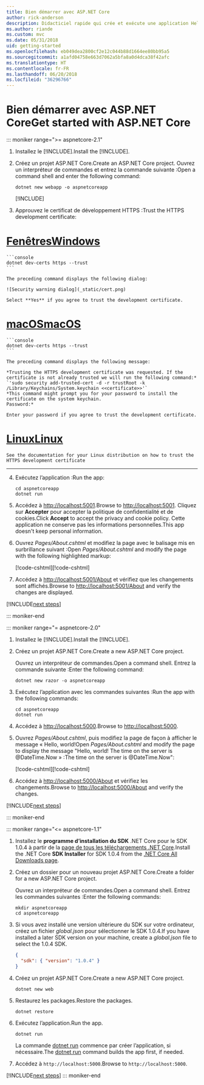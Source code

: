 ```yaml
---
title: Bien démarrer avec ASP.NET Core
author: rick-anderson
description: Didacticiel rapide qui crée et exécute une application Hello World simple à l’aide d’ASP.NET Core.
ms.author: riande
ms.custom: mvc
ms.date: 05/31/2018
uid: getting-started
ms.openlocfilehash: eb049dea2800cf2e12c044b88d1664ee80bb95a5
ms.sourcegitcommit: a1afd04758e663d7062a5bfa8a0d4dca38f42afc
ms.translationtype: HT
ms.contentlocale: fr-FR
ms.lasthandoff: 06/20/2018
ms.locfileid: "36296766"
---
```

# <a name="get-started-with-aspnet-core"></a><span data-ttu-id="6e9a2-103">Bien démarrer avec ASP.NET Core</span><span class="sxs-lookup"><span data-stu-id="6e9a2-103">Get started with ASP.NET Core</span></span>

::: moniker range=">= aspnetcore-2.1"

1. <span data-ttu-id="6e9a2-104">Installez le [!INCLUDE[](~/includes/2.1-SDK.md)].</span><span class="sxs-lookup"><span data-stu-id="6e9a2-104">Install the [!INCLUDE[](~/includes/2.1-SDK.md)].</span></span>

2. <span data-ttu-id="6e9a2-105">Créez un projet ASP.NET Core.</span><span class="sxs-lookup"><span data-stu-id="6e9a2-105">Create an ASP.NET Core project.</span></span> <span data-ttu-id="6e9a2-106">Ouvrez un interpréteur de commandes et entrez la commande suivante :</span><span class="sxs-lookup"><span data-stu-id="6e9a2-106">Open a command shell and enter the following command:</span></span>

    ```console
    dotnet new webapp -o aspnetcoreapp
    ```

    [!INCLUDE[](~/includes/webapp-alias-notice.md)]

3. <span data-ttu-id="6e9a2-108">Approuvez le certificat de développement HTTPS :</span><span class="sxs-lookup"><span data-stu-id="6e9a2-108">Trust the HTTPS development certificate:</span></span>

# <a name="windowstabwindows"></a>[<span data-ttu-id="6e9a2-109">Fenêtres</span><span class="sxs-lookup"><span data-stu-id="6e9a2-109">Windows</span></span>](#tab/windows)

    ```console
    dotnet dev-certs https --trust
    ```

    The preceding command displays the following dialog:

    ![Security warning dialog](_static/cert.png)

    Select **Yes** if you agree to trust the development certificate.

# <a name="macostabmacos"></a>[<span data-ttu-id="6e9a2-110">macOS</span><span class="sxs-lookup"><span data-stu-id="6e9a2-110">macOS</span></span>](#tab/macos)

    ```console
    dotnet dev-certs https --trust
    ```

    The preceding command displays the following message:

    *Trusting the HTTPS development certificate was requested. If the certificate is not already trusted we will run the following command:*
    `'sudo security add-trusted-cert -d -r trustRoot -k /Library/Keychains/System.keychain <<certificate>>'`
    *This command might prompt you for your password to install the certificate on the system keychain.
    Password:*

    Enter your password if you agree to trust the development certificate.

# <a name="linuxtablinux"></a>[<span data-ttu-id="6e9a2-111">Linux</span><span class="sxs-lookup"><span data-stu-id="6e9a2-111">Linux</span></span>](#tab/linux)

    See the documentation for your Linux distribution on how to trust the HTTPS development certificate
---

4. <span data-ttu-id="6e9a2-112">Exécutez l’application :</span><span class="sxs-lookup"><span data-stu-id="6e9a2-112">Run the app:</span></span>

    ```console
    cd aspnetcoreapp
    dotnet run
    ```

5. <span data-ttu-id="6e9a2-113">Accédez à [http://localhost:5001](http://localhost:5001).</span><span class="sxs-lookup"><span data-stu-id="6e9a2-113">Browse to [http://localhost:5001](http://localhost:5001).</span></span>  <span data-ttu-id="6e9a2-114">Cliquez sur **Accepter** pour accepter la politique de confidentialité et de cookies.</span><span class="sxs-lookup"><span data-stu-id="6e9a2-114">Click **Accept** to accept the privacy and cookie policy.</span></span> <span data-ttu-id="6e9a2-115">Cette application ne conserve pas les informations personnelles.</span><span class="sxs-lookup"><span data-stu-id="6e9a2-115">This app doesn't keep personal information.</span></span>

6. <span data-ttu-id="6e9a2-116">Ouvrez *Pages/About.cshtml* et modifiez la page avec le balisage mis en surbrillance suivant :</span><span class="sxs-lookup"><span data-stu-id="6e9a2-116">Open *Pages/About.cshtml* and modify the page with the following highlighted markup:</span></span>

    <span data-ttu-id="6e9a2-117">[!code-cshtml[](sample/getting-started/about.cshtml?highlight=9)]</span><span class="sxs-lookup"><span data-stu-id="6e9a2-117">[!code-cshtml[](sample/getting-started/about.cshtml?highlight=9)]</span></span>

7. <span data-ttu-id="6e9a2-118">Accédez à [http://localhost:5001/About](http://localhost:5001/About) et vérifiez que les changements sont affichés.</span><span class="sxs-lookup"><span data-stu-id="6e9a2-118">Browse to [http://localhost:5001/About](http://localhost:5001/About) and verify the changes are displayed.</span></span>

[!INCLUDE[next steps](~/includes/getting-started/next-steps.md)]

::: moniker-end

::: moniker range="= aspnetcore-2.0"

1. <span data-ttu-id="6e9a2-119">Installez le [!INCLUDE[](~/includes/net-core-sdk-download-link.md)].</span><span class="sxs-lookup"><span data-stu-id="6e9a2-119">Install the [!INCLUDE[](~/includes/net-core-sdk-download-link.md)].</span></span>

2. <span data-ttu-id="6e9a2-120">Créez un projet ASP.NET Core.</span><span class="sxs-lookup"><span data-stu-id="6e9a2-120">Create a new ASP.NET Core project.</span></span>

   <span data-ttu-id="6e9a2-121">Ouvrez un interpréteur de commandes.</span><span class="sxs-lookup"><span data-stu-id="6e9a2-121">Open a command shell.</span></span> <span data-ttu-id="6e9a2-122">Entrez la commande suivante :</span><span class="sxs-lookup"><span data-stu-id="6e9a2-122">Enter the following command:</span></span>

    ```console
    dotnet new razor -o aspnetcoreapp
    ```

3. <span data-ttu-id="6e9a2-123">Exécutez l’application avec les commandes suivantes :</span><span class="sxs-lookup"><span data-stu-id="6e9a2-123">Run the app with the following commands:</span></span>

    ```console
    cd aspnetcoreapp
    dotnet run
    ```

4. <span data-ttu-id="6e9a2-124">Accédez à [http://localhost:5000](http://localhost:5000).</span><span class="sxs-lookup"><span data-stu-id="6e9a2-124">Browse to [http://localhost:5000](http://localhost:5000).</span></span>

5. <span data-ttu-id="6e9a2-125">Ouvrez *Pages/About.cshtml*, puis modifiez la page de façon à afficher le message « Hello, world!</span><span class="sxs-lookup"><span data-stu-id="6e9a2-125">Open *Pages/About.cshtml* and modify the page to display the message "Hello, world!</span></span> <span data-ttu-id="6e9a2-126">The time on the server is @DateTime.Now » :</span><span class="sxs-lookup"><span data-stu-id="6e9a2-126">The time on the server is @DateTime.Now":</span></span>

    <span data-ttu-id="6e9a2-127">[!code-cshtml[](sample/getting-started/about.cshtml?highlight=9&range=1-9)]</span><span class="sxs-lookup"><span data-stu-id="6e9a2-127">[!code-cshtml[](sample/getting-started/about.cshtml?highlight=9&range=1-9)]</span></span>

6. <span data-ttu-id="6e9a2-128">Accédez à [http://localhost:5000/About](http://localhost:5000/About) et vérifiez les changements.</span><span class="sxs-lookup"><span data-stu-id="6e9a2-128">Browse to [http://localhost:5000/About](http://localhost:5000/About) and verify the changes.</span></span>

[!INCLUDE[next steps](~/includes/getting-started/next-steps.md)]

::: moniker-end

::: moniker range="<= aspnetcore-1.1"

1. <span data-ttu-id="6e9a2-129">Installez le **programme d’installation du SDK** .NET Core pour le SDK 1.0.4 à partir de la [page de tous les téléchargements .NET Core](https://www.microsoft.com/net/download/all).</span><span class="sxs-lookup"><span data-stu-id="6e9a2-129">Install the .NET Core **SDK Installer** for SDK 1.0.4 from the [.NET Core All Downloads page](https://www.microsoft.com/net/download/all).</span></span>

2. <span data-ttu-id="6e9a2-130">Créez un dossier pour un nouveau projet ASP.NET Core.</span><span class="sxs-lookup"><span data-stu-id="6e9a2-130">Create a folder for a new ASP.NET Core project.</span></span>

   <span data-ttu-id="6e9a2-131">Ouvrez un interpréteur de commandes.</span><span class="sxs-lookup"><span data-stu-id="6e9a2-131">Open a command shell.</span></span> <span data-ttu-id="6e9a2-132">Entrez les commandes suivantes :</span><span class="sxs-lookup"><span data-stu-id="6e9a2-132">Enter the following commands:</span></span>

   ```console
   mkdir aspnetcoreapp
   cd aspnetcoreapp
   ```

3. <span data-ttu-id="6e9a2-133">Si vous avez installé une version ultérieure du SDK sur votre ordinateur, créez un fichier *global.json* pour sélectionner le SDK 1.0.4.</span><span class="sxs-lookup"><span data-stu-id="6e9a2-133">If you have installed a later SDK version on your machine, create a *global.json* file to select the 1.0.4 SDK.</span></span>

   ```json
   {
     "sdk": { "version": "1.0.4" }
   }
   ```

4. <span data-ttu-id="6e9a2-134">Créez un projet ASP.NET Core.</span><span class="sxs-lookup"><span data-stu-id="6e9a2-134">Create a new ASP.NET Core project.</span></span>

   ```console
   dotnet new web
   ```

5. <span data-ttu-id="6e9a2-135">Restaurez les packages.</span><span class="sxs-lookup"><span data-stu-id="6e9a2-135">Restore the packages.</span></span>

    ```console
    dotnet restore
    ```

6. <span data-ttu-id="6e9a2-136">Exécutez l’application.</span><span class="sxs-lookup"><span data-stu-id="6e9a2-136">Run the app.</span></span>

   ```console
   dotnet run
   ```

   <span data-ttu-id="6e9a2-137">La commande [dotnet run](/dotnet/core/tools/dotnet-run) commence par créer l’application, si nécessaire.</span><span class="sxs-lookup"><span data-stu-id="6e9a2-137">The [dotnet run](/dotnet/core/tools/dotnet-run) command builds the app first, if needed.</span></span>

7. <span data-ttu-id="6e9a2-138">Accédez à `http://localhost:5000`.</span><span class="sxs-lookup"><span data-stu-id="6e9a2-138">Browse to `http://localhost:5000`.</span></span>

[!INCLUDE[next steps](~/includes/getting-started/next-steps.md)]
::: moniker-end
